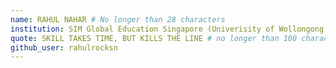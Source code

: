 ```yaml
---
name: RAHUL NAHAR # No longer than 28 characters
institution: SIM Global Education Singapore (Univerisity of Wollongong Course)🚩 # no longer than 58 characters
quote: SKILL TAKES TIME, BUT KILLS THE LINE # no longer than 100 characters, avoid using quotes(") to guarantee the format remains the same.
github_user: rahulrocksn
---
```

